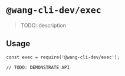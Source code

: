 # `@wang-cli-dev/exec`

> TODO: description

## Usage

```
const exec = require('@wang-cli-dev/exec');

// TODO: DEMONSTRATE API
```

